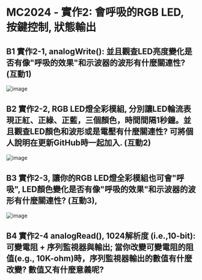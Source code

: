 # MC2024 - 實作2: 會呼吸的RGB LED,  按鍵控制, 狀態輸出


## B1 實作2-1, analogWrite(): 並且觀查LED亮度變化是否有像"呼吸的效果"和示波器的波形有什麼關連性? (互動1)

![image](https://github.com/Grace-TA/Microcontroller2024/assets/89304181/9be5aa19-f975-4d5c-88e2-861bb983a7dd)


## B2 實作2-2, RGB LED燈全彩模組, 分別讓LED輪流表現正紅、正綠、正藍，三個顏色，時間間隔1秒鐘。並且觀查LED顏色和波形或是電壓有什麼關連性? 可將個人說明在更新GitHub時一起加入. (互動2)

![image](https://github.com/Grace-TA/Microcontroller2024/assets/89304181/f6f76aab-7b8d-4c90-b82f-a88fb5177bc3)


## B3 實作2-3, 讓你的RGB LED燈全彩模組也可會"呼吸", LED顏色變化是否有像"呼吸的效果"和示波器的波形有什麼關連性? (互動3), 

![image](https://github.com/Grace-TA/Microcontroller2024/assets/89304181/4fad2058-7991-4221-b06a-7bf6d99d13f4)


## B4 實作2-4 analogRead(), 1024解析度 (i.e.,10-bit): 可變電阻 + 序列監視器與輸出; 當你改變可變電阻的阻值(e.g., 10K-ohm)時，序列監視器輸出的數值有什麼改變? 數值又有什麼意義呢? 



##



##
